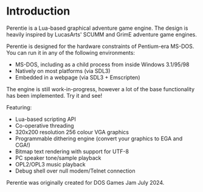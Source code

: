 # Introduction


Perentie is a Lua-based graphical adventure game engine. The design is heavily inspired by LucasArts' SCUMM and GrimE adventure game engines.

Perentie is designed for the hardware constraints of Pentium-era MS-DOS. You can run it in any of the following environments:

- MS-DOS, including as a child process from inside Windows 3.1/95/98
- Natively on most platforms (via SDL3)
- Embedded in a webpage (via SDL3 + Emscripten)

The engine is still work-in-progress, however a lot of the base functionality has been implemented. Try it and see!

Featuring:

- Lua-based scripting API
- Co-operative threading
- 320x200 resolution 256 colour VGA graphics
- Programmable dithering engine (convert your graphics to EGA and CGA!)
- Bitmap text rendering with support for UTF-8
- PC speaker tone/sample playback
- OPL2/OPL3 music playback
- Debug shell over null modem/Telnet connection

Perentie was originally created for DOS Games Jam July 2024.
